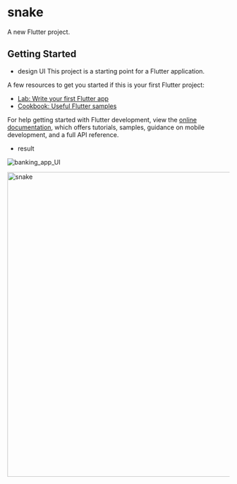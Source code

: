 # snake

A new Flutter project.

## Getting Started
+ design UI
This project is a starting point for a Flutter application.

A few resources to get you started if this is your first Flutter project:

- [Lab: Write your first Flutter app](https://docs.flutter.dev/get-started/codelab)
- [Cookbook: Useful Flutter samples](https://docs.flutter.dev/cookbook)

For help getting started with Flutter development, view the
[online documentation](https://docs.flutter.dev/), which offers tutorials,
samples, guidance on mobile development, and a full API reference.
  + result
    
![banking_app_UI](https://github.com/yeschan119/mini-projects/assets/83147205/459c1651-b101-482d-a7ff-f4521b35e29f)

<img width="690" alt="snake" src="https://github.com/yeschan119/mini-projects/assets/83147205/05acad32-8283-4cd4-81ef-4e4e5a483889">
